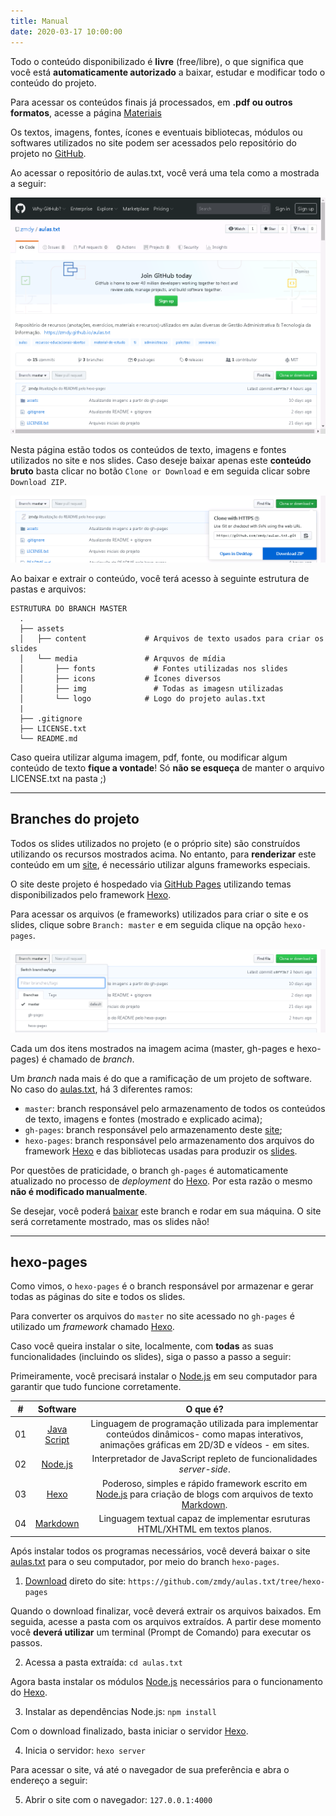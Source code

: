 ```yaml
---
title: Manual
date: 2020-03-17 10:00:00
---
```


Todo o conteúdo disponibilizado é **livre** (free/libre), o que significa que você está **automaticamente autorizado** a baixar, estudar e modificar todo o conteúdo do projeto.

Para acessar os conteúdos finais já processados, em **.pdf ou outros formatos**, acesse a página [Materiais](../materiais)

Os textos, imagens, fontes, ícones e eventuais bibliotecas, módulos ou softwares utilizados no site podem ser acessados pelo repositório do projeto no [GitHub](zmdy.github.io/aulas.txt).

Ao acessar o repositório de aulas.txt, você verá uma tela como a mostrada a seguir:


![Print da tela inicial do projeto no GitHub](../assets/media/img/github/github-inicial.png)

Nesta página estão todos os conteúdos de texto, imagens e fontes utilizados no site e nos slides. Caso deseje baixar apenas este **conteúdo bruto** basta clicar no botão `Clone or Download` e em seguida clicar sobre `Download ZIP`.

![Destaque da Área de Download no GitHub](../assets/media/img/github/github-download.png)

Ao baixar e extrair o conteúdo, você terá acesso à seguinte estrutura de pastas e arquivos:

```
ESTRUTURA DO BRANCH MASTER
  .
  ├── assets                   
  │   ├── content             # Arquivos de texto usados para criar os slides
  │   └── media               # Arquvos de mídia
  │       ├── fonts         	# Fontes utilizadas nos slides
  │       ├── icons           # Ícones diversos
  │       ├── img           	# Todas as imagesn utilizadas
  │       └── logo            # Logo do projeto aulas.txt
  |
  ├── .gitignore
  ├── LICENSE.txt
  └── README.md
```

Caso queira utilizar alguma imagem, pdf, fonte, ou modificar algum conteúdo de texto **fique a vontade**! Só **não se esqueça** de manter o arquivo LICENSE.txt na pasta ;)

---

## Branches do projeto

Todos os slides utilizados no projeto (e o próprio site) são construídos utilizando os recursos mostrados acima. No entanto, para **renderizar** este conteúdo em um [site](https://zmdy.github.io/aulas.txt/), é necessário utilizar alguns frameworks especiais.

O site deste projeto é hospedado via [GitHub Pages](https://pages.github.com/) utilizando temas disponibilizados pelo framework [Hexo](https://hexo.io/themes/).

Para acessar os arquivos (e frameworks) utilizados para criar o site e os slides, clique sobre `Branch: master` e em seguida clique na opção `hexo-pages`.

![Destaque da Área de Branches no GitHub](../assets/media/img/github/github-branches.png)


Cada um dos itens mostrados na imagem acima (master, gh-pages e hexo-pages) é chamado de *branch*.

Um *branch* nada mais é do que a ramificação de um projeto de software. No caso do [aulas.txt](zmdy.github.io/aulas.txt), há 3 diferentes ramos:

- `master`: branch responsável pelo armazenamento de todos os conteúdos de texto, imagens e fontes (mostrado e explicado acima);
- `gh-pages`: branch responsável pelo armazenamento deste [site](zmdy.github.io/aulas.txt);
- `hexo-pages`: branch responsável pelo armazenamento dos arquivos do framework [Hexo](https://hexo.io/themes/) e das bibliotecas usadas para produzir os [slides](https://github.com/zmdy/bonisa).

Por questões de praticidade, o branch `gh-pages` é automaticamente atualizado no processo de *deployment* do [Hexo](https://hexo.io/docs/github-pages). Por esta razão o mesmo **não é modificado manualmente**.

Se desejar, você poderá [baixar](https://github.com/zmdy/aulas.txt/tree/gh-pages) este branch e rodar em sua máquina. O site será corretamente mostrado, mas os slides não!

---

## hexo-pages

Como vimos, o `hexo-pages` é o branch responsável por armazenar e gerar todas as páginas do site e todos os slides.

Para converter os arquivos do `master` no site acessado no `gh-pages` é utilizado um *framework* chamado [Hexo](https://hexo.io/themes/). 

Caso você queira instalar o site, localmente, com **todas** as suas funcionalidades (incluindo os slides), siga o passo a passo a seguir:

Primeiramente, você precisará instalar o [Node.js](https://nodejs.org/en/) em seu computador para garantir que tudo funcione corretamente.

| #     | Software | O que é?  |
| :---: | :---:    | :---:            |
| 01    | [Java Script](https://developer.mozilla.org/pt-BR/docs/Aprender/JavaScript) | Linguagem de programação utilizada para implementar conteúdos dinâmicos- como mapas interativos, animações gráficas em 2D/3D e vídeos - em sites. |
| 02    | [Node.js](https://nodejs.org/en/) | Interpretador de JavaScript repleto de funcionalidades *server-side*. |
| 03    | [Hexo](https://hexo.io/) | Poderoso, simples e rápido framework escrito em [Node.js](https://nodejs.org/en/) para criação de blogs com arquivos de texto [Markdown](https://daringfireball.net/projects/markdown/). |
| 04    | [Markdown](https://daringfireball.net/projects/markdown/)| Linguagem textual capaz de implementar esruturas HTML/XHTML em textos planos. |

Após instalar todos os programas necessários, você deverá baixar o site [aulas.txt](https://zmdy.github.io/aulas.txt) para o seu computador, por meio do  branch `hexo-pages`.

1. [Download](https://github.com/zmdy/aulas.txt/tree/hexo-pages) direto do site: `https://github.com/zmdy/aulas.txt/tree/hexo-pages`

Quando o download finalizar, você deverá extrair os arquivos baixados. Em seguida, acesse a pasta com os arquivos extraídos. A partir dese momento você **deverá utilizar** um terminal (Prompt de Comando) para executar os passos.

2. Acessa a pasta extraída: `cd aulas.txt`

Agora basta instalar os módulos [Node.js](https://nodejs.org/en/) necessários para o funcionamento do [Hexo](https://hexo.io/).

3. Instalar as dependências Node.js: `npm install`

Com o download finalizado, basta iniciar o servidor [Hexo](https://hexo.io/).

4. Inicia o servidor: `hexo server`

Para acessar o site, vá até o navegador de sua preferência e abra o endereço a seguir:

5. Abrir o site com o navegador: `127.0.0.1:4000`